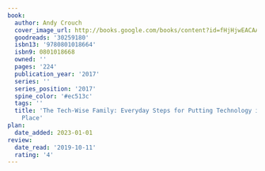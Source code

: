 ```yaml
---
book:
  author: Andy Crouch
  cover_image_url: http://books.google.com/books/content?id=fHjHjwEACAAJ&printsec=frontcover&img=1&zoom=1&source=gbs_api
  goodreads: '30259180'
  isbn13: '9780801018664'
  isbn9: 0801018668
  owned: ''
  pages: '224'
  publication_year: '2017'
  series: ''
  series_position: '2017'
  spine_color: '#ec513c'
  tags: ''
  title: 'The Tech-Wise Family: Everyday Steps for Putting Technology in Its Proper
    Place'
plan:
  date_added: 2023-01-01
review:
  date_read: '2019-10-11'
  rating: '4'
---
```

